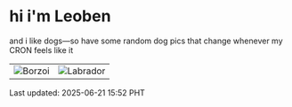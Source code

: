# hi i'm Leoben

and i like dogs—so have some random dog pics that change whenever my CRON feels like it

|  |  |
|--------|----------|
| ![Borzoi](https://random-dog-vercel.vercel.app/api/random-borzoi?v=1750492359) | ![Labrador](https://random-dog-vercel.vercel.app/api/random-labrador?v=1750492359) |

Last updated: 2025-06-21 15:52 PHT
